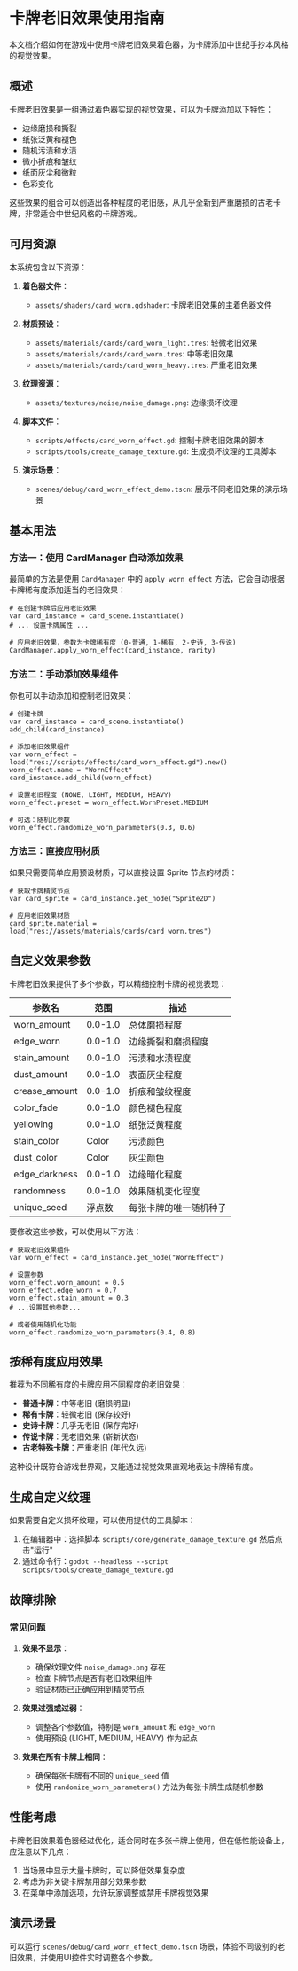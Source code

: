# 卡牌老旧效果使用指南

本文档介绍如何在游戏中使用卡牌老旧效果着色器，为卡牌添加中世纪手抄本风格的视觉效果。

## 概述

卡牌老旧效果是一组通过着色器实现的视觉效果，可以为卡牌添加以下特性：

- 边缘磨损和撕裂
- 纸张泛黄和褪色
- 随机污渍和水渍
- 微小折痕和皱纹
- 纸面灰尘和微粒
- 色彩变化

这些效果的组合可以创造出各种程度的老旧感，从几乎全新到严重磨损的古老卡牌，非常适合中世纪风格的卡牌游戏。

## 可用资源

本系统包含以下资源：

1. **着色器文件**：
   - `assets/shaders/card_worn.gdshader`: 卡牌老旧效果的主着色器文件

2. **材质预设**：
   - `assets/materials/cards/card_worn_light.tres`: 轻微老旧效果
   - `assets/materials/cards/card_worn.tres`: 中等老旧效果
   - `assets/materials/cards/card_worn_heavy.tres`: 严重老旧效果

3. **纹理资源**：
   - `assets/textures/noise/noise_damage.png`: 边缘损坏纹理

4. **脚本文件**：
   - `scripts/effects/card_worn_effect.gd`: 控制卡牌老旧效果的脚本
   - `scripts/tools/create_damage_texture.gd`: 生成损坏纹理的工具脚本

5. **演示场景**：
   - `scenes/debug/card_worn_effect_demo.tscn`: 展示不同老旧效果的演示场景

## 基本用法

### 方法一：使用 CardManager 自动添加效果

最简单的方法是使用 `CardManager` 中的 `apply_worn_effect` 方法，它会自动根据卡牌稀有度添加适当的老旧效果：

```gdscript
# 在创建卡牌后应用老旧效果
var card_instance = card_scene.instantiate()
# ... 设置卡牌属性 ...

# 应用老旧效果，参数为卡牌稀有度 (0-普通, 1-稀有, 2-史诗, 3-传说)
CardManager.apply_worn_effect(card_instance, rarity)
```

### 方法二：手动添加效果组件

你也可以手动添加和控制老旧效果：

```gdscript
# 创建卡牌
var card_instance = card_scene.instantiate()
add_child(card_instance)

# 添加老旧效果组件
var worn_effect = load("res://scripts/effects/card_worn_effect.gd").new()
worn_effect.name = "WornEffect"
card_instance.add_child(worn_effect)

# 设置老旧程度 (NONE, LIGHT, MEDIUM, HEAVY)
worn_effect.preset = worn_effect.WornPreset.MEDIUM

# 可选：随机化参数
worn_effect.randomize_worn_parameters(0.3, 0.6)
```

### 方法三：直接应用材质

如果只需要简单应用预设材质，可以直接设置 Sprite 节点的材质：

```gdscript
# 获取卡牌精灵节点
var card_sprite = card_instance.get_node("Sprite2D")

# 应用老旧效果材质
card_sprite.material = load("res://assets/materials/cards/card_worn.tres")
```

## 自定义效果参数

卡牌老旧效果提供了多个参数，可以精细控制卡牌的视觉表现：

| 参数名 | 范围 | 描述 |
|-------|------|------|
| worn_amount | 0.0-1.0 | 总体磨损程度 |
| edge_worn | 0.0-1.0 | 边缘撕裂和磨损程度 |
| stain_amount | 0.0-1.0 | 污渍和水渍程度 |
| dust_amount | 0.0-1.0 | 表面灰尘程度 |
| crease_amount | 0.0-1.0 | 折痕和皱纹程度 |
| color_fade | 0.0-1.0 | 颜色褪色程度 |
| yellowing | 0.0-1.0 | 纸张泛黄程度 |
| stain_color | Color | 污渍颜色 |
| dust_color | Color | 灰尘颜色 |
| edge_darkness | 0.0-1.0 | 边缘暗化程度 |
| randomness | 0.0-1.0 | 效果随机变化程度 |
| unique_seed | 浮点数 | 每张卡牌的唯一随机种子 |

要修改这些参数，可以使用以下方法：

```gdscript
# 获取老旧效果组件
var worn_effect = card_instance.get_node("WornEffect")

# 设置参数
worn_effect.worn_amount = 0.5
worn_effect.edge_worn = 0.7
worn_effect.stain_amount = 0.3
# ...设置其他参数...

# 或者使用随机化功能
worn_effect.randomize_worn_parameters(0.4, 0.8)
```

## 按稀有度应用效果

推荐为不同稀有度的卡牌应用不同程度的老旧效果：

- **普通卡牌**：中等老旧 (磨损明显)
- **稀有卡牌**：轻微老旧 (保存较好)
- **史诗卡牌**：几乎无老旧 (保存完好)
- **传说卡牌**：无老旧效果 (崭新状态)
- **古老特殊卡牌**：严重老旧 (年代久远)

这种设计既符合游戏世界观，又能通过视觉效果直观地表达卡牌稀有度。

## 生成自定义纹理

如果需要自定义损坏纹理，可以使用提供的工具脚本：

1. 在编辑器中：选择脚本 `scripts/core/generate_damage_texture.gd` 然后点击"运行"
2. 通过命令行：`godot --headless --script scripts/tools/create_damage_texture.gd`

## 故障排除

### 常见问题

1. **效果不显示**：
   - 确保纹理文件 `noise_damage.png` 存在
   - 检查卡牌节点是否有老旧效果组件
   - 验证材质已正确应用到精灵节点

2. **效果过强或过弱**：
   - 调整各个参数值，特别是 `worn_amount` 和 `edge_worn`
   - 使用预设 (LIGHT, MEDIUM, HEAVY) 作为起点

3. **效果在所有卡牌上相同**：
   - 确保每张卡牌有不同的 `unique_seed` 值
   - 使用 `randomize_worn_parameters()` 方法为每张卡牌生成随机参数

## 性能考虑

卡牌老旧效果着色器经过优化，适合同时在多张卡牌上使用，但在低性能设备上，应注意以下几点：

1. 当场景中显示大量卡牌时，可以降低效果复杂度
2. 考虑为非关键卡牌禁用部分效果参数
3. 在菜单中添加选项，允许玩家调整或禁用卡牌视觉效果

## 演示场景

可以运行 `scenes/debug/card_worn_effect_demo.tscn` 场景，体验不同级别的老旧效果，并使用UI控件实时调整各个参数。 